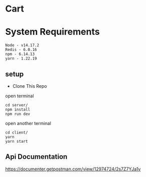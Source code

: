 # Cart

# System Requirements

```
Node - v14.17.2
Redis - 6.0.16
npm - 6.14.13
yarn - 1.22.19
```

## setup

- Clone This Repo

open terminal

```
cd server/
npm install
npm run dev
```

open another terminal

```
cd client/
yarn
yarn start
```

## Api Documentation
https://documenter.getpostman.com/view/12974724/2s7Z7YJa1v